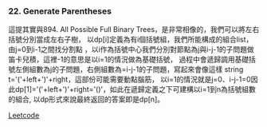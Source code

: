 ### 22. Generate Parentheses

這提其實與894. All Possible Full Binary Trees，是非常相像的，我們可以將左右括號分別當成左右子樹，
以dp[i]定義為有i個括號組，我們所能構成的組合list，由j=0到i-1之間找分割點
，以i作為括號中心我們分別對節點為j與i-j-1的子問題做笛卡兒積，這裡-1的意思是以i=1的情況做為基礎括號，
過程中會遞歸調用基礎括號左側組數為j的子問題，右側組數為=i-j-1的子問題，寫起來會像這樣 string t='('+left+')'+right，這部份可能需要動點腦筋，
以i=1的情況就是j=0、i-j-1=0因此dp[1]='('+left+')'+right='()'，如此在遞歸定義之下可建構以i=1到n為括號組數的組合,
以dp形式來說最終返回的答案即是dp[n]。

[Leetcode](https://leetcode.com/problems/generate-parentheses/)
